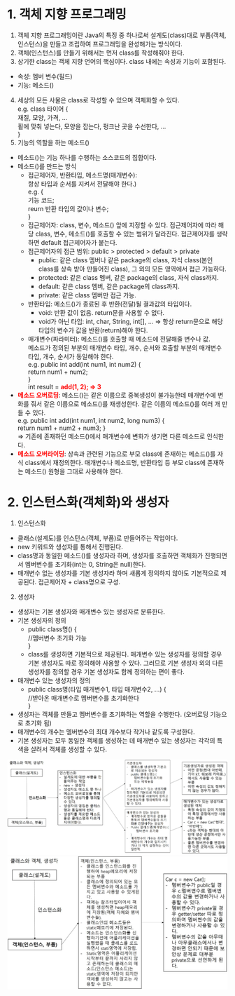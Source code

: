 # 1. 객체 지향 프로그래밍
1. 객체 지향 프로그래밍이란 Java의 특징 중 하나로써 설계도(class)대로 부품(객체, 인스턴스)을 만들고 조립하여 프로그래밍을 완성해가는 방식이다.
2. 객체(인스턴스)를 만들기 위해서는 먼저 class를 작성해줘야 한다.
3. 상기한 class는 객체 지향 언어의 핵심이다. class 내에는 속성과 기능이 포함된다.
- 속성: 멤버 변수(필드)
- 기능: 메소드()
4. 세상의 모든 사물은 class로 작성할 수 있으며 객체화할 수 있다.  
e.g. class 타이어 {  
    재질, 모양, 가격, ...  
    휠에 맞춰 넣는다, 모양을 잡는다, 펑크난 곳을 수선한다, ...  
}
5. 기능의 역할을 하는 메소드()
- 메소드()는 기능 하나를 수행하는 소스코드의 집합이다.
- 메소드()를 만드는 방식
    - 접근제어자, 반환타입, 메소드명(매개변수):  
    항상 타입과 순서를 지켜서 전달해야 한다.)  
    e.g. {  
        기능 코드;  
        reurn 반환 타입의 값이나 변수;  
    }
    - 접근제어자: class, 변수, 메소드() 앞에 지정할 수 있다. 접근제어자에 따라 해당 class, 변수, 메소드()를 호출할 수 있는 범위가 달라진다. 접근제어자를 생략하면 default 접근제어자가 붙는다.
    - 접근제어자의 접근 범위: public > protected > default > private
        - public: 같은 class 멤버나 같은 package의 class, 자식 class(본인 class를 상속 받아 만들어진 class), 그 외의 모든 영역에서 접근 가능하다.
        - protected: 같은 class 멤버, 같은 package의 class, 자식 class까지.
        - default: 같은 class 멤버, 같은 package의 class까지.
        - private: 같은 class 멤버만 접근 가능.
    - 반환타입: 메소드()가 종료된 후 반환(전달)될 결과값의 타입이다.
        - void: 반환 값이 없음. return문을 사용할 수 없다.
        - void가 아닌 타입: int, char, String, int[], ... => 항상 return문으로 해당 타입의 변수가 값을 반환(return)해야 한다.
    - 매개변수(파라미터): 메소드()를 호출할 때 메소드에 전달해줄 변수나 값.  
    메소드가 정의된 부분의 매개변수 타입, 개수, 순서와 호출할 부분의 매개변수 타입, 개수, 순서가 동일해야 한다.  
e.g. public int add(int num1, int num2) {  
     return num1 + num2;  
}  
int result = <b style="color: red;"> add(1, 2); => 3</b>
- <b style="color: red;">메소드 오버로딩</b>: 메소드()는 같은 이름으로 중복생성이 불가능한데 매개변수에 변화를 줘서 같은 이름으로 메소드()를 재생성한다. 같은 이름의 메소드()를 여러 개 만들 수 있다.  
e.g. public int add(int num1, int num2, long num3) {  
    return num1 + num2 + num3;
}  
=> 기존에 존재하던 메소드()에서 매개변수에 변화가 생기면 다른 메소드로 인식한다.
- <b style="color: red;">메소드 오버라이딩</b>: 상속과 관련된 기능으로 부모 class에 존재하는 메소드()를 자식 class에서 재정의한다. 매개변수나 메소드명, 반환타입 등 부모 class에 존재하는 메소드() 원형을 그대로 사용해야 한다.

# 2. 인스턴스화(객체화)와 생성자
1. 인스턴스화
- 클래스(설계도)를 인스턴스(객체, 부품)로 만들어주는 작업이다.
- new 키워드와 생성자를 통해서 진행된다.
- class명과 동일한 메소드()를 생성자라 하며, 생성자를 호출하면 객체화가 진행되면서 멤버변수를 초기화(int는 0, String은 null)한다.
- 매개변수 없는 생성자를 기본 생성자라 하며 새롭게 정의하지 않아도 기본적으로 제공된다. 접근제어자 + class명으로 구성.
2. 생성자
- 생성자는 기본 생성자와 매개변수 있는 생성자로 분류한다.
- 기본 생성자의 정의
    - public class명() {  
        //멤버변수 초기화 가능  
    }
    - class를 생성하면 기본적으로 제공된다. 매개변수 있는 생성자를 정의할 경우 기본 생성자도 따로 정의해야 사용할 수 있다. 그러므로 기본 생성자 외의 다른 생성자를 정의할 경우 기본 생성자도 함께 정의하는 편이 좋다.
- 매개변수 있는 생성자의 정의
    - public class명(타입 매개변수1, 타입 매개변수2, ...) {  
        //받아온 매개변수로 멤버변수를 초기화한다  
    }
- 생성자는 객체를 만들고 멤버변수를 초기화하는 역할을 수행한다. (오버로딩 기능으로 초기화 됨)
- 매개변수의 개수는 멤버변수의 최대 개수보다 작거나 같도록 구성한다.
- 기본 생성자는 모두 동일한 객체를 생성하는 데 매개변수 있는 생성자는 각각의 특색을 살려서 객체를 생성할 수 있다.  
<img src="images/인스턴스화와 생성자.jpg">
<img src="images/객체.jpg">